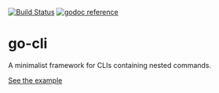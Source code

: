 [![Build Status](https://travis-ci.org/phylake/go-cli.svg?branch=master)](https://travis-ci.org/phylake/go-cli) [![godoc reference](https://godoc.org/github.com/phylake/go-cli?status.png)](https://godoc.org/github.com/phylake/go-cli)

# go-cli

A minimalist framework for CLIs containing nested commands.

[See the example](example/main.go)
